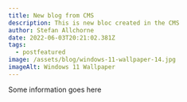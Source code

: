 ```yaml
---
title: New blog from CMS
description: This is new bloc created in the CMS
author: Stefan Allchorne
date: 2022-06-03T20:21:02.381Z
tags:
  - postfeatured
image: /assets/blog/windows-11-wallpaper-14.jpg
imageAlt: Windows 11 Wallpaper
---
```

Some information goes here